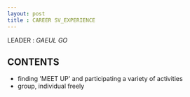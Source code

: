 ```yaml
---
layout: post
title : CAREER SV_EXPERIENCE
---
```


LEADER : *GAEUL GO*
 
## CONTENTS 
- finding 'MEET UP' and participating a variety of activities
- group, individual freely